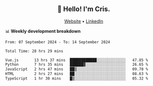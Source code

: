 
<h2 align="center">👋 Hello! I'm Cris.</h2>
<p align="center">
  <a href="https://www.criscunas.dev">Website</a> •
  <a href="https://www.linkedin.com/in/cristophercunas/">LinkedIn</a> 
</p>


📊 **Weekly development breakdown**
<!--START_SECTION:waka-->

```txt
From: 07 September 2024 - To: 14 September 2024

Total Time: 28 hrs 29 mins

Vue.js       13 hrs 37 mins  ████████████░░░░░░░░░░░░░   47.85 %
Python       7 hrs 35 mins   ██████▓░░░░░░░░░░░░░░░░░░   26.65 %
JavaScript   2 hrs 47 mins   ██▒░░░░░░░░░░░░░░░░░░░░░░   09.78 %
HTML         2 hrs 27 mins   ██░░░░░░░░░░░░░░░░░░░░░░░   08.63 %
TypeScript   1 hr 30 mins    █▒░░░░░░░░░░░░░░░░░░░░░░░   05.32 %
```

<!--END_SECTION:waka-->

